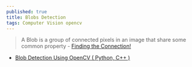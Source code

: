 ```yaml
---
published: true
title: Blobs Detection
tags: Computer Vision opencv
---
```

> A Blob is a group of connected pixels in an image that share some common property - [Finding the Connection!](https://towardsdatascience.com/image-processing-blob-detection-204dc6428dd)

- [Blob Detection Using OpenCV ( Python, C++ )](https://learnopencv.com/blob-detection-using-opencv-python-c/)